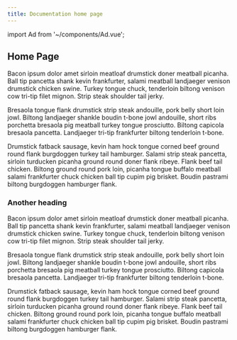 ```yaml
---
title: Documentation home page
---
```


import Ad from '~/components/Ad.vue';

## Home Page

Bacon ipsum dolor amet sirloin meatloaf drumstick doner meatball picanha. Ball tip pancetta shank kevin frankfurter, salami meatball landjaeger venison drumstick chicken swine. Turkey tongue chuck, tenderloin biltong venison cow tri-tip filet mignon. Strip steak shoulder tail jerky.

Bresaola tongue flank drumstick strip steak andouille, pork belly short loin jowl. Biltong landjaeger shankle boudin t-bone jowl andouille, short ribs porchetta bresaola pig meatball turkey tongue prosciutto. Biltong capicola bresaola pancetta. Landjaeger tri-tip frankfurter biltong tenderloin t-bone.

Drumstick fatback sausage, kevin ham hock tongue corned beef ground round flank burgdoggen turkey tail hamburger. Salami strip steak pancetta, sirloin turducken picanha ground round doner flank ribeye. Flank beef tail chicken. Biltong ground round pork loin, picanha tongue buffalo meatball salami frankfurter chuck chicken ball tip cupim pig brisket. Boudin pastrami biltong burgdoggen hamburger flank.

<Ad/>

### Another heading

Bacon ipsum dolor amet sirloin meatloaf drumstick doner meatball picanha. Ball tip pancetta shank kevin frankfurter, salami meatball landjaeger venison drumstick chicken swine. Turkey tongue chuck, tenderloin biltong venison cow tri-tip filet mignon. Strip steak shoulder tail jerky.

Bresaola tongue flank drumstick strip steak andouille, pork belly short loin jowl. Biltong landjaeger shankle boudin t-bone jowl andouille, short ribs porchetta bresaola pig meatball turkey tongue prosciutto. Biltong capicola bresaola pancetta. Landjaeger tri-tip frankfurter biltong tenderloin t-bone.

Drumstick fatback sausage, kevin ham hock tongue corned beef ground round flank burgdoggen turkey tail hamburger. Salami strip steak pancetta, sirloin turducken picanha ground round doner flank ribeye. Flank beef tail chicken. Biltong ground round pork loin, picanha tongue buffalo meatball salami frankfurter chuck chicken ball tip cupim pig brisket. Boudin pastrami biltong burgdoggen hamburger flank.
